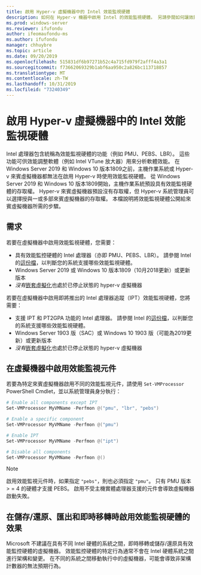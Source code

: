 ```yaml
---
title: 啟用 Hyper-v 虛擬機器中的 Intel 效能監視硬體
description: 如何在 Hyper-v 機器中啟用 Intel 的效能監視硬體。 另請參閱如何讓效能監視硬體影響即時移轉。
ms.prod: windows-server
ms.reviewer: ifufondu
author: ifeomaufondu-ms
ms.author: ifufondu
manager: chhuybre
ms.topic: article
ms.date: 09/20/2019
ms.openlocfilehash: 515831df6b97271b52c4a715fd979f2afff4a3a1
ms.sourcegitcommit: f73662069329b1abf6aa950c2a826bc113718857
ms.translationtype: MT
ms.contentlocale: zh-TW
ms.lasthandoff: 10/31/2019
ms.locfileid: "73240349"
---
```

# <a name="enable-intel-performance-monitoring-hardware-in-a-hyper-v-virtual-machine"></a>啟用 Hyper-v 虛擬機器中的 Intel 效能監視硬體

Intel 處理器包含統稱為效能監視硬體的功能（例如 PMU、PEBS、LBR）。 這些功能可供效能調整軟體（例如 Intel VTune 放大器）用來分析軟體效能。  在 Windows Server 2019 和 Windows 10 版本1809之前，主機作業系統或 Hyper-v 來賓虛擬機器都無法在啟用 Hyper-v 時使用效能監視硬體。  從 Windows Server 2019 和 Windows 10 版本1809開始，主機作業系統預設具有效能監視硬體的存取權。  Hyper-v 來賓虛擬機器預設沒有存取權，但 Hyper-v 系統管理員可以選擇授與一或多部來賓虛擬機器的存取權。  本檔說明將效能監視硬體公開給來賓虛擬機器所需的步驟。

## <a name="requirements"></a>需求

若要在虛擬機器中啟用效能監視硬體，您需要：

- 具有效能監控硬體的 Intel 處理器（亦即 PMU、PEBS、LBR）。  請參閱 Intel 的[這份檔]( https://software.intel.com/en-us/vtune-amplifier-cookbook-configuring-a-hyper-v-virtual-machine-for-hardware-based-hotspots-analysis)，以判斷您的系統支援哪些效能監視硬體。
- Windows Server 2019 或 Windows 10 版本1809（10月2018更新）或更新版本
- _沒有_[嵌套虛擬化](https://docs.microsoft.com/virtualization/hyper-v-on-windows/user-guide/nested-virtualization)也處於已停止狀態的 hyper-v 虛擬機器

若要在虛擬機器中啟用即將推出的 Intel 處理器追蹤（IPT）效能監視硬體，您將需要：

- 支援 IPT 和 PT2GPA 功能的 Intel 處理器。  請參閱 Intel 的[這份檔]( https://software.intel.com/en-us/vtune-amplifier-cookbook-configuring-a-hyper-v-virtual-machine-for-hardware-based-hotspots-analysis)，以判斷您的系統支援哪些效能監視硬體。
- Windows Server 1903 版（SAC）或 Windows 10 1903 版（可能為2019更新）或更新版本
- _沒有_[嵌套虛擬化](https://docs.microsoft.com/virtualization/hyper-v-on-windows/user-guide/nested-virtualization)也處於已停止狀態的 hyper-v 虛擬機器

## <a name="enabling-performance-monitoring-components-in-a-virtual-machine"></a>在虛擬機器中啟用效能監視元件

若要為特定來賓虛擬機器啟用不同的效能監視元件，請使用 `Set-VMProcessor` PowerShell Cmdlet，並以系統管理員身分執行：

``` Powershell
# Enable all components except IPT
Set-VMProcessor MyVMName -Perfmon @("pmu", "lbr", "pebs")
```

``` Powershell
# Enable a specific component
Set-VMProcessor MyVMName -Perfmon @("pmu")
```

``` Powershell
# Enable IPT 
Set-VMProcessor MyVMName -Perfmon @("ipt")
```

``` Powershell
# Disable all components
Set-VMProcessor MyVMName -Perfmon @()
```
> [!NOTE]
> 啟用效能監視元件時，如果指定 `"pebs"`，則也必須指定 `"pmu"`。 只有 PMU 版本 > = 4 的硬體才支援 PEBS。 啟用不受主機實體處理器支援的元件會導致虛擬機器啟動失敗。

## <a name="effects-of-enabling-performance-monitoring-hardware-on-saverestore-export-and-live-migration"></a>在儲存/還原、匯出和即時移轉時啟用效能監視硬體的效果

Microsoft 不建議在具有不同 Intel 硬體的系統之間，即時移轉或儲存/還原具有效能監控硬體的虛擬機器。 效能監控硬體的特定行為通常不會在 Intel 硬體系統之間進行架構和變更。  在不同的系統之間移動執行中的虛擬機器，可能會導致非架構計數器的無法預期行為。

